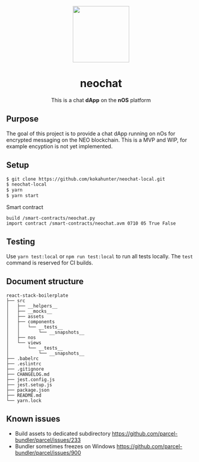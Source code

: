 <p align="center">
  <img src="./logo.png" width="150px" /> 
</p>

<h1 align="center">neochat</h1>

<p align="center">
  This is a chat <strong>dApp</strong> on the <strong>nOS</strong> platform
</p>

## Purpose
The goal of this project is to provide a chat dApp running on nOs for encrypted messaging on the NEO blockchain. This is a MVP and WIP, for example encyption is not yet implemented. 


## Setup
```bash
$ git clone https://github.com/kokahunter/neochat-local.git
$ neochat-local
$ yarn
$ yarn start
```

Smart contract
```
build /smart-contracts/neochat.py
import contract /smart-contracts/neochat.avm 0710 05 True False
```

## Testing
Use `yarn test:local` or `npm run test:local` to run all tests locally. The `test` command is reserved for CI builds.

## Document structure
```
react-stack-boilerplate
├── src
│   ├── __helpers__
│   ├── __mocks__
│   ├── assets
│   ├── components
│   │   └── __tests__
│   │       └── __snapshots__
│   ├── nos
│   └── views
│       └── __tests__
│           └── __snapshots__
├── .babelrc
├── .eslintrc
├── .gitignore
├── CHANGELOG.md
├── jest.config.js
├── jest.setup.js
├── package.json
├── README.md
└── yarn.lock
```

## Known issues
 * Build assets to dedicated subdirectory https://github.com/parcel-bundler/parcel/issues/233
 * Bundler sometimes freezes on Windows https://github.com/parcel-bundler/parcel/issues/900
